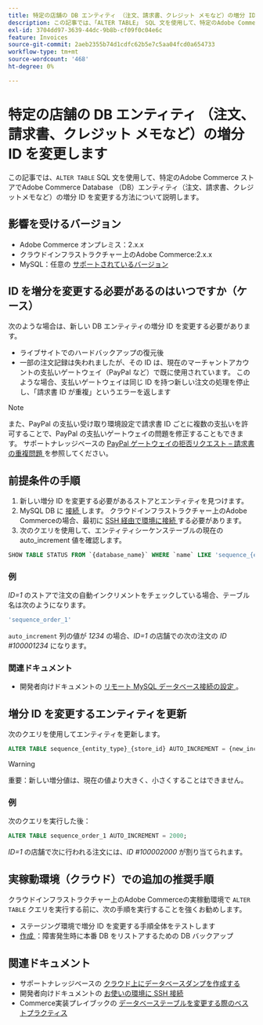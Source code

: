 ```yaml
---
title: 特定の店舗の DB エンティティ （注文、請求書、クレジット メモなど）の増分 ID を変更します
description: この記事では、「ALTER TABLE」 SQL 文を使用して、特定のAdobe Commerce ストアでAdobe Commerce Database （DB）エンティティ（注文、請求書、クレジットメモなど）の増分 ID を変更する方法について説明します。
exl-id: 3704dd97-3639-44dc-9b8b-cf09f0c04e6c
feature: Invoices
source-git-commit: 2aeb2355b74d1cdfc62b5e7c5aa04fcd0a654733
workflow-type: tm+mt
source-wordcount: '468'
ht-degree: 0%

---
```


# 特定の店舗の DB エンティティ （注文、請求書、クレジット メモなど）の増分 ID を変更します

この記事では、`ALTER TABLE` SQL 文を使用して、特定のAdobe Commerce ストアでAdobe Commerce Database （DB）エンティティ（注文、請求書、クレジットメモなど）の増分 ID を変更する方法について説明します。

## 影響を受けるバージョン

* Adobe Commerce オンプレミス：2.x.x
* クラウドインフラストラクチャー上のAdobe Commerce:2.x.x
* MySQL：任意の [ サポートされているバージョン ](https://experienceleague.adobe.com/ja/docs/commerce-operations/installation-guide/system-requirements)

## ID を増分を変更する必要があるのはいつですか（ケース）

次のような場合は、新しい DB エンティティの増分 ID を変更する必要があります。

* ライブサイトでのハードバックアップの復元後
* 一部の注文記録は失われましたが、その ID は、現在のマーチャントアカウントの支払いゲートウェイ（PayPal など）で既に使用されています。 このような場合、支払いゲートウェイは同じ ID を持つ新しい注文の処理を停止し、「請求書 ID が重複」というエラーを返します

>[!NOTE]
>
>また、PayPal の支払い受け取り環境設定で請求書 ID ごとに複数の支払いを許可することで、PayPal の支払いゲートウェイの問題を修正することもできます。 サポートナレッジベースの [PayPal ゲートウェイの拒否リクエスト – 請求書の重複問題 ](/help/troubleshooting/payments/paypal-gateway-rejected-request-duplicate-invoice-issue.md) を参照してください。

## 前提条件の手順

1. 新しい増分 ID を変更する必要があるストアとエンティティを見つけます。
1. MySQL DB に [ 接続 ](https://experienceleague.adobe.com/ja/docs/commerce-operations/installation-guide/prerequisites/database-server/mysql-remote) します。 クラウドインフラストラクチャー上のAdobe Commerceの場合、最初に [SSH 経由で環境に接続 ](https://experienceleague.adobe.com/docs/commerce-cloud-service/user-guide/develop/secure-connections.html?lang=ja) する必要があります。
1. 次のクエリを使用して、エンティティシーケンステーブルの現在の auto\_increment 値を確認します。

```sql
SHOW TABLE STATUS FROM `{database_name}` WHERE `name` LIKE 'sequence_{entity_type}_{store_id}';
```

### 例

*ID=1* のストアで注文の自動インクリメントをチェックしている場合、テーブル名は次のようになります。

```sql
'sequence_order_1'
```

`auto_increment` 列の値が *1234* の場合、*ID=1* の店舗での次の注文の *ID \#100001234* になります。

### 関連ドキュメント

* 開発者向けドキュメントの [ リモート MySQL データベース接続の設定 ](https://experienceleague.adobe.com/ja/docs/commerce-operations/installation-guide/prerequisites/database-server/mysql-remote)。

## 増分 ID を変更するエンティティを更新

次のクエリを使用してエンティティを更新します。

```sql
ALTER TABLE sequence_{entity_type}_{store_id} AUTO_INCREMENT = {new_increment_value};
```

>[!WARNING]
>
>重要：新しい増分値は、現在の値より大きく、小さくすることはできません。

### 例

次のクエリを実行した後：

```sql
ALTER TABLE sequence_order_1 AUTO_INCREMENT = 2000;
```

*ID=1* の店舗で次に行われる注文には、*ID \#100002000* が割り当てられます。

## 実稼動環境（クラウド）での追加の推奨手順

クラウドインフラストラクチャー上のAdobe Commerceの実稼動環境で `ALTER TABLE` クエリを実行する前に、次の手順を実行することを強くお勧めします。

* ステージング環境で増分 ID を変更する手順全体をテストします
* [ 作成 ](/help/how-to/general/create-database-dump-on-cloud.md)：障害発生時に本番 DB をリストアするための DB バックアップ

## 関連ドキュメント

* サポートナレッジベースの [ クラウド上にデータベースダンプを作成する ](/help/how-to/general/create-database-dump-on-cloud.md)
* 開発者向けドキュメントの [ お使いの環境に SSH 接続 ](https://experienceleague.adobe.com/docs/commerce-cloud-service/user-guide/develop/secure-connections.html?lang=ja)
* Commerce実装プレイブックの [ データベーステーブルを変更する際のベストプラクティス ](https://experienceleague.adobe.com/ja/docs/commerce-operations/implementation-playbook/best-practices/development/modifying-core-and-third-party-tables#why-adobe-recommends-avoiding-modifications)

